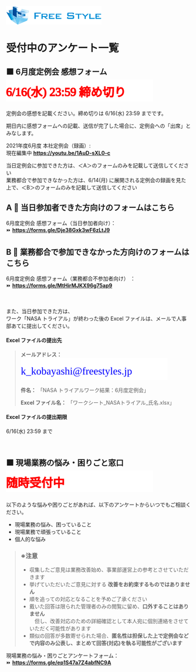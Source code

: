 ![](./logo.png)

# 受付中のアンケート一覧

<!-- ## ⬛ Java 補強カリキュラムの説明動画視聴アンケート  ![4/6(火) 23:59 締め切り](./closing-monthly-meeting-2021-03.svg)

Java 補強カリキュラムの説明動画の視聴が完了しましたら、以下のアンケートフォームより完了報告をお願いします。

■リニューアルサイト   
Java Bootcamp:    
https://fs5013-furi-sutao.github.io/java-bootcamp/

■説明動画    
https://youtu.be/CkWeF0FniP4

説明動画の視聴完了報告アンケートフォーム：  
⏩ **https://forms.gle/TXahVjL3yEYih5mt8**   -->  

<!-- ## ⬛ 6月度定例会 参加可否アンケート  ![6/2(水) 23:59 締め切り](./closing-monthly-meeting-2021-06.svg)

6月度の定例会は、5/14(金) 19:30 ～ リモート（Microsoft Teams）で行います。  

6月度定例会に出席できるか、業務都合で遅れるか、業務都合で出席できないかをアンケートで教えてください。  

※定例会当日は、現場の方に「今日は自社でリモートの集まりがあります」と伝えて、できる限り開始時間からの参加をお願いします

6月度定例会 参加可否アンケートフォーム：  
⏩ **https://forms.gle/sztbCqkKzM1sSUPz5**

<br />

## ⬛ レクでやりたい企画・ゲーム大募集  ![6/2(水) 23:59 締め切り](./closing-monthly-meeting-2021-06.svg)

みなさんの希望やアイディアを
活かしていきたいと思っています

ぜひ、以下のアンケートから、レクで

📌 やりたい企画・おすすめの企画  
🎯 やりたいゲーム・おすすめのゲーム

などのご意見をよろしくお願いします

もちろん、ダメもと、自由な発想で、
どんな些細なアイディアでも遠慮なく教えてください！

レクリエーションでやりたい企画・ゲーム大募集：  
⏩ **https://forms.gle/idcS6DHq8T3ZFtjG9**

<br /> -->

## ⬛ 6月度定例会 感想フォーム  ![6/16(水) 23:59 締め切り](./svg/closing-monthly-meeting-2021-06-impressions.svg)

定例会の感想を記載ください。締め切りは 6/16(水) 23:59 までです。

期日内に感想フォームへの記載、送信が完了した場合に、定例会への「出席」とみなします。

2021年度6月度 本社定例会（録画）:    
現在編集中 **https://youtu.be/1AuD-sXL0-c**    

<!-- ### 5月度定例会 感想フォーム：  
⏩ **https://forms.gle/LLbZqJmq8sM6Zv9B9**  

<br /> --> 

当日定例会に参加できた方は、＜A＞のフォームのみを記載して送信してください  
業務都合で参加できなかった方は、6/14(月) に展開される定例会の録画を見た上で、＜B＞のフォームのみを記載して送信してください

## A 🔵 当日参加者できた方向けのフォームはこちら
6月度定例会 感想フォーム（当日参加者向け）：  
⏩ **https://forms.gle/Dje38Gxk3wF6zLtJ9** 

## B 🔵 業務都合で参加できなかった方向けのフォームはこちら
6月度定例会 感想フォーム（業務都合不参加者向け） ：  
⏩ **https://forms.gle/MtHirMJKX96g75ap9**

<br />

また、当日参加できた方は、    
ワーク「NASA トライアル」が終わった後の Excel ファイルは、メールで人事部あてに提出してください。

#### Excel ファイルの提出先

> **メールアドレス：** ![提出先メールアドレス](./svg/address-for-submission.svg)
> 
> **件名：** 「NASA トライアルワーク結果：6月度定例会」
> 
> **Excel ファイル名：** 「ワークシート_NASAトライアル_氏名.xlsx」

#### Excel ファイルの提出期限

6/16(水) 23:59 まで

<br />

<!-- ## ⬛ 5月レク参加可否回答フォーム  ![5/19(水) 23:59 締め切り](./closing-monthly-meeting-2021-05-impressions.svg)

### レクの内容詳細
#### タイトル
体験型推理ゲーム「マーダーミステリー」をみんなで解き明かそう

#### 概要 
集まったメンバーそれぞれが物語のキャラクターとして、  
物語のなかで起こるトラブルの原因や犯人を捜しつつ、  
自らの秘密のミッションを達成させる

🤔 会話型の推理ゲームです

#### 日時
5/19(土) ⏰ 開始 13:00 ～ 解散 15:00 

希望者が集まれば、その後 AmongUs 👨‍🚀🔫 もやります

5月レク参加可否回答フォーム ：  
⏩ **https://forms.gle/YDjkULamRRpmeEin8**   

<br /> -->

## ⬛ 現場業務の悩み・困りごと窓口  ![3/10(水) 23:59 締め切り](./always-accepting.svg)

以下のような悩みや困りごとがあれば、以下のアンケートからいつでもご相談ください。

- 現場業務の悩み、困っていること
- 現場業務で頑張っていること
- 個人的な悩み

> ### ※注意
> - 収集したご意見は業務改善始め、事業部運営上の参考とさせていただきます  
> - 挙げていただいたご意見に対する **改善をお約束するものではありません**  
> - 順を追っての対応となることを予めご了承ください  
> - 戴いた回答は限られた管理者のみの閲覧に留め、**口外することはありません**  
> 　但し、改善対応のための詳細確認として本人宛に個別連絡をさせていただく可能性があります  
> - 類似の回答が多数寄せられた場合、**匿名性は担保した上で定例会などで内容のみ公表し、まとめて回答(対応)を執る可能性がございます**  

現場業務の悩み・困りごとアンケートフォーム：  
⏩ **https://forms.gle/ep1S47a7Z4abfNC9A**  
